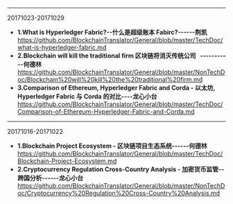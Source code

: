 --------------------------
20171023-20171029

- **1.What is Hyperledger Fabric?--什么是超级账本 Fabirc?------荆凯**
https://github.com/BlockchainTranslator/General/blob/master/TechDoc/what-is-hyperledger-fabric.md
- **2.Blockchain will kill the traditional firm 区块链将消灭传统公司   -----------何德林**
https://github.com/BlockchainTranslator/General/blob/master/NonTechDoc/Blockchain%20will%20kill%20the%20traditional%20firm.md
- **3.Comparison of Ethereum, Hyperledger Fabric and Corda - 以太坊, Hyperledger Fabric 与 Corda 的对比----龙心小台**
https://github.com/BlockchainTranslator/General/blob/master/TechDoc/Comparison-of-Ethereum-Hyperledger-Fabric-and-Corda.md

---------------------------------------------------------------------------
20171016-20171022

- **1.Blockchain Project Ecosystem - 区块链项目生态系统------何德林**
https://github.com/BlockchainTranslator/General/blob/master/TechDoc/Blockchain-Project-Ecosystem.md
- **2.Cryptocurrency Regulation Cross-Country Analysis - 加密货币监管--跨国分析------龙心小台**
https://github.com/BlockchainTranslator/General/blob/master/NonTechDoc/Cryptocurrency%20Regulation%20Cross-Country%20Analysis.md

